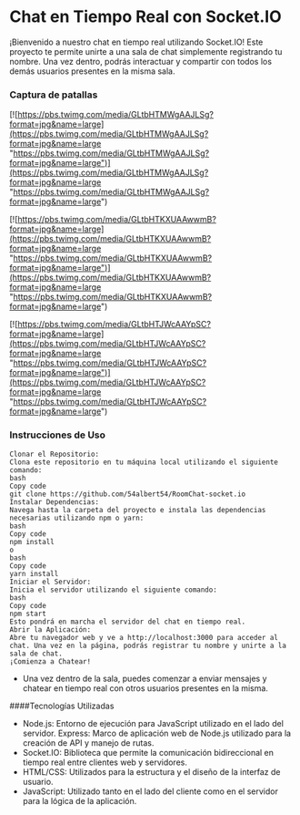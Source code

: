 
# Chat en Tiempo Real con Socket.IO
¡Bienvenido a nuestro chat en tiempo real utilizando Socket.IO! Este proyecto te permite unirte a una sala de chat simplemente registrando tu nombre. Una vez dentro, podrás interactuar y compartir con todos los demás usuarios presentes en la misma sala.
### Captura de patallas
[![https://pbs.twimg.com/media/GLtbHTMWgAAJLSg?format=jpg&name=large](https://pbs.twimg.com/media/GLtbHTMWgAAJLSg?format=jpg&name=large "https://pbs.twimg.com/media/GLtbHTMWgAAJLSg?format=jpg&name=large")](https://pbs.twimg.com/media/GLtbHTMWgAAJLSg?format=jpg&name=large "https://pbs.twimg.com/media/GLtbHTMWgAAJLSg?format=jpg&name=large")

[![https://pbs.twimg.com/media/GLtbHTKXUAAwwmB?format=jpg&name=large](https://pbs.twimg.com/media/GLtbHTKXUAAwwmB?format=jpg&name=large "https://pbs.twimg.com/media/GLtbHTKXUAAwwmB?format=jpg&name=large")](https://pbs.twimg.com/media/GLtbHTKXUAAwwmB?format=jpg&name=large "https://pbs.twimg.com/media/GLtbHTKXUAAwwmB?format=jpg&name=large")

[![https://pbs.twimg.com/media/GLtbHTJWcAAYpSC?format=jpg&name=large](https://pbs.twimg.com/media/GLtbHTJWcAAYpSC?format=jpg&name=large "https://pbs.twimg.com/media/GLtbHTJWcAAYpSC?format=jpg&name=large")](https://pbs.twimg.com/media/GLtbHTJWcAAYpSC?format=jpg&name=large "https://pbs.twimg.com/media/GLtbHTJWcAAYpSC?format=jpg&name=large")

### Instrucciones de Uso
```
Clonar el Repositorio:
Clona este repositorio en tu máquina local utilizando el siguiente comando:
bash
Copy code
git clone https://github.com/54albert54/RoomChat-socket.io
Instalar Dependencias:
Navega hasta la carpeta del proyecto e instala las dependencias necesarias utilizando npm o yarn:
bash
Copy code
npm install
o
bash
Copy code
yarn install
Iniciar el Servidor:
Inicia el servidor utilizando el siguiente comando:
bash
Copy code
npm start
Esto pondrá en marcha el servidor del chat en tiempo real.
Abrir la Aplicación:
Abre tu navegador web y ve a http://localhost:3000 para acceder al chat. Una vez en la página, podrás registrar tu nombre y unirte a la sala de chat.
¡Comienza a Chatear!
```
* Una vez dentro de la sala, puedes comenzar a enviar mensajes y chatear en tiempo real con otros usuarios presentes en la misma.

####Tecnologías Utilizadas
* Node.js: Entorno de ejecución para JavaScript utilizado en el lado del servidor.
Express: Marco de aplicación web de Node.js utilizado para la creación de API y manejo de rutas.
* Socket.IO: Biblioteca que permite la comunicación bidireccional en tiempo real entre clientes web y servidores.
* HTML/CSS: Utilizados para la estructura y el diseño de la interfaz de usuario.
* JavaScript: Utilizado tanto en el lado del cliente como en el servidor para la lógica de la aplicación.